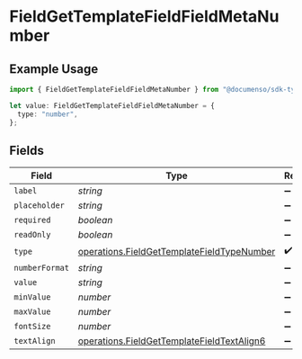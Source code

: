 # FieldGetTemplateFieldFieldMetaNumber

## Example Usage

```typescript
import { FieldGetTemplateFieldFieldMetaNumber } from "@documenso/sdk-typescript/models/operations";

let value: FieldGetTemplateFieldFieldMetaNumber = {
  type: "number",
};
```

## Fields

| Field                                                                                                    | Type                                                                                                     | Required                                                                                                 | Description                                                                                              |
| -------------------------------------------------------------------------------------------------------- | -------------------------------------------------------------------------------------------------------- | -------------------------------------------------------------------------------------------------------- | -------------------------------------------------------------------------------------------------------- |
| `label`                                                                                                  | *string*                                                                                                 | :heavy_minus_sign:                                                                                       | N/A                                                                                                      |
| `placeholder`                                                                                            | *string*                                                                                                 | :heavy_minus_sign:                                                                                       | N/A                                                                                                      |
| `required`                                                                                               | *boolean*                                                                                                | :heavy_minus_sign:                                                                                       | N/A                                                                                                      |
| `readOnly`                                                                                               | *boolean*                                                                                                | :heavy_minus_sign:                                                                                       | N/A                                                                                                      |
| `type`                                                                                                   | [operations.FieldGetTemplateFieldTypeNumber](../../models/operations/fieldgettemplatefieldtypenumber.md) | :heavy_check_mark:                                                                                       | N/A                                                                                                      |
| `numberFormat`                                                                                           | *string*                                                                                                 | :heavy_minus_sign:                                                                                       | N/A                                                                                                      |
| `value`                                                                                                  | *string*                                                                                                 | :heavy_minus_sign:                                                                                       | N/A                                                                                                      |
| `minValue`                                                                                               | *number*                                                                                                 | :heavy_minus_sign:                                                                                       | N/A                                                                                                      |
| `maxValue`                                                                                               | *number*                                                                                                 | :heavy_minus_sign:                                                                                       | N/A                                                                                                      |
| `fontSize`                                                                                               | *number*                                                                                                 | :heavy_minus_sign:                                                                                       | N/A                                                                                                      |
| `textAlign`                                                                                              | [operations.FieldGetTemplateFieldTextAlign6](../../models/operations/fieldgettemplatefieldtextalign6.md) | :heavy_minus_sign:                                                                                       | N/A                                                                                                      |